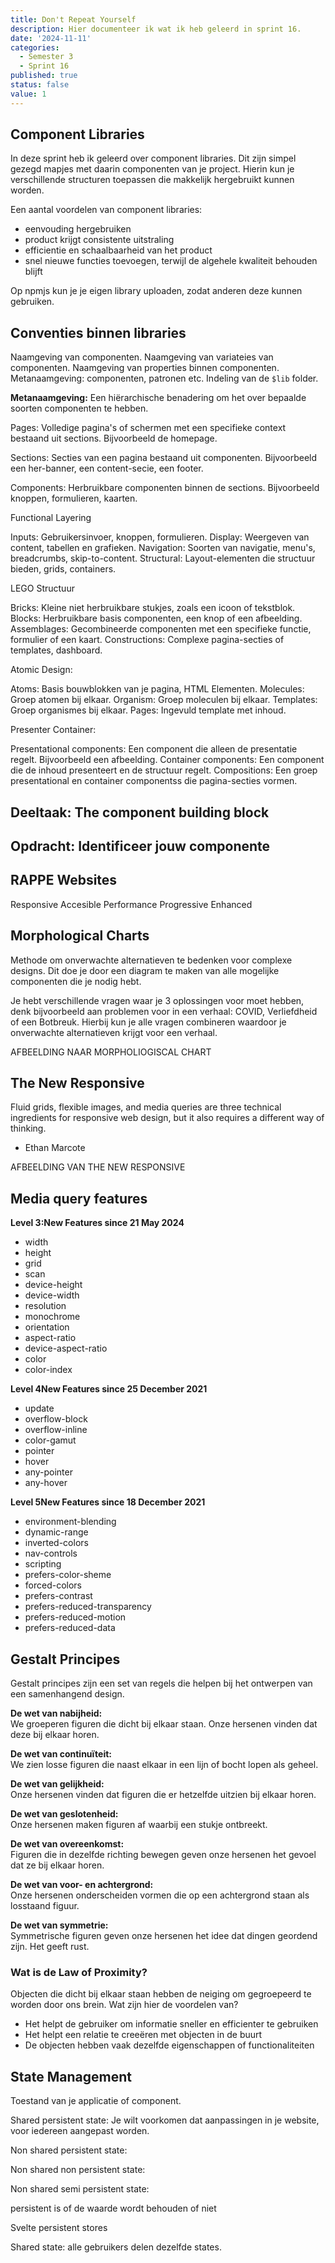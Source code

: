 ```yaml
---
title: Don't Repeat Yourself
description: Hier documenteer ik wat ik heb geleerd in sprint 16.
date: '2024-11-11'
categories:
  - Semester 3
  - Sprint 16
published: true
status: false
value: 1
---
```


## Component Libraries
In deze sprint heb ik geleerd over component libraries. Dit zijn simpel gezegd mapjes met daarin componenten van je project. Hierin kun je verschillende structuren toepassen die makkelijk hergebruikt kunnen worden.

Een aantal voordelen van component libraries:
- eenvouding hergebruiken
- product krijgt consistente uitstraling
- efficientie en schaalbaarheid van het product
- snel nieuwe functies toevoegen, terwijl de algehele kwaliteit behouden blijft

Op npmjs kun je je eigen library uploaden, zodat anderen deze kunnen gebruiken. 

## Conventies binnen libraries
Naamgeving van componenten.
Naamgeving van variateies van componenten.
Naamgeving van properties binnen componenten.
Metanaamgeving: componenten, patronen etc. 
Indeling van de `$lib` folder.

**Metanaamgeving:**
Een hiërarchische benadering om het over bepaalde soorten componenten te hebben. 

Pages:
Volledige pagina's of schermen met een specifieke context bestaand uit sections. Bijvoorbeeld de homepage.

Sections:
Secties van een pagina bestaand uit componenten. Bijvoorbeeld een her-banner, een content-secie, een footer.

Components:
Herbruikbare componenten binnen de sections. Bijvoorbeeld knoppen, formulieren, kaarten.

Functional Layering

Inputs:
Gebruikersinvoer, knoppen, formulieren.
Display:
Weergeven van content, tabellen en grafieken.
Navigation:
Soorten van navigatie, menu's, breadcrumbs, skip-to-content.
Structural:
Layout-elementen die structuur bieden, grids, containers.

LEGO Structuur

Bricks:
Kleine niet herbruikbare stukjes, zoals een icoon of tekstblok.
Blocks: 
Herbruikbare basis componenten, een knop of een afbeelding.
Assemblages:
Gecombineerde componenten met een specifieke functie, formulier of een kaart.
Constructions:
Complexe pagina-secties of templates, dashboard.

Atomic Design:

Atoms:
Basis bouwblokken van je pagina, HTML Elementen.
Molecules:
Groep atomen bij elkaar.
Organism:
Groep moleculen bij elkaar.
Templates:
Groep organismes bij elkaar.
Pages:
Ingevuld template met inhoud.

Presenter Container:

Presentational components:
Een component die alleen de presentatie regelt. Bijvoorbeeld een afbeelding.
Container components:
Een component die de inhoud presenteert en de structuur regelt. 
Compositions:
Een groep presentational en container componentss die pagina-secties vormen.

## Deeltaak: The component building block

## Opdracht: Identificeer jouw componente

## RAPPE Websites
Responsive
Accesible
Performance
Progressive Enhanced

## Morphological Charts
Methode om onverwachte alternatieven te bedenken voor complexe designs. Dit doe je door een diagram te maken van alle mogelijke componenten die je nodig hebt.

Je hebt verschillende vragen waar je 3 oplossingen voor moet hebben, denk bijvoorbeeld aan problemen voor in een verhaal: COVID, Verliefdheid of een Botbreuk. Hierbij kun je alle vragen combineren waardoor je onverwachte alternatieven krijgt voor een verhaal.

AFBEELDING NAAR MORPHOLIOGISCAL CHART

## The New Responsive

Fluid grids, flexible images, and media queries are three technical ingredients for responsive web design, but it also requires a different way of thinking.
- Ethan Marcote

AFBEELDING VAN THE NEW RESPONSIVE

## Media query features
<strong tabindex="0">Level 3:<span>New Features since 21 May 2024</span></strong>

- width
- height
- grid
- scan
- device-height
- device-width
- resolution
- monochrome
- orientation
- aspect-ratio
- device-aspect-ratio
- color
- color-index

<strong tabindex="0">Level 4<span>New Features since 25 December 2021</span></strong>

- update
- overflow-block
- overflow-inline
- color-gamut
- pointer 
- hover
- any-pointer
- any-hover

<strong tabindex="0">Level 5<span>New Features since 18 December 2021</span></strong>

- environment-blending
- dynamic-range
- inverted-colors
- nav-controls
- scripting
- prefers-color-sheme
- forced-colors
- prefers-contrast
- prefers-reduced-transparency
- prefers-reduced-motion
- prefers-reduced-data

## Gestalt Principes
Gestalt principes zijn een set van regels die helpen bij het ontwerpen van een samenhangend design.

**De wet van nabijheid:** <br>
We groeperen figuren die dicht bij elkaar staan. Onze hersenen vinden dat deze bij elkaar horen.

**De wet van continuïteit:** <br>
We zien losse figuren die naast elkaar in een lijn of bocht lopen als geheel.

**De wet van gelijkheid:** <br>
Onze hersenen vinden dat figuren die er hetzelfde uitzien bij elkaar horen.

**De wet van geslotenheid:** <br>
Onze hersenen maken figuren af waarbij een stukje ontbreekt.

**De wet van overeenkomst:** <br>
Figuren die in dezelfde richting bewegen geven onze hersenen het gevoel dat ze bij elkaar horen. 

**De wet van voor- en achtergrond:** <br>
Onze hersenen onderscheiden vormen die op een achtergrond staan als losstaand figuur.

**De wet van symmetrie:** <br>
Symmetrische figuren geven onze hersenen het idee dat dingen geordend zijn. Het geeft rust.

### Wat is de Law of Proximity?
Objecten die dicht bij elkaar staan hebben de neiging om gegroepeerd te worden door ons brein. Wat zijn hier de voordelen van?
- Het helpt de gebruiker om informatie sneller en efficienter te gebruiken
- Het helpt een relatie te creeëren met objecten in de buurt
- De objecten hebben vaak dezelfde eigenschappen of functionaliteiten

## State Management
Toestand van je applicatie of component.

Shared persistent state:
Je wilt voorkomen dat aanpassingen in je website, voor iedereen aangepast worden.

Non shared persistent state:

Non shared non persistent state:

Non shared semi persistent state:

persistent is of de waarde wordt behouden of niet

Svelte persistent stores

Shared state:
alle gebruikers delen dezelfde states.






